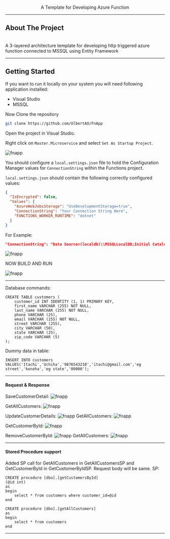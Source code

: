 <p align="center">
  A Template for Developing Azure Function
</p>
  
---

## About The Project
<br/>
A 3-layered architecture template for developing http triggered azure function connected to MSSQL using Entity Framework
<br/>

---

## Getting Started
If you want to run it locally on your system you will need following application installed:<br/>
- Visual Studio<br/>
- MSSQL<br/>

Now Clone the repository
```sh
git clone https://github.com/UlbertAO/FnApp
```
Open the project in Visual Studio.

Right click on `Master.Microservice` and select `Set As Startup Project`.

![fnapp](https://imgur.com/mfCZKzk.jpeg)

You should configure a `local.settings.json` file to hold the Configuration Manager values for `ConnectionString` within the Functions project. 

`local.settings.json` should contain the following correctly configured values:

```json
{
  "IsEncrypted": false,
  "Values": {
    "AzureWebJobsStorage": "UseDevelopmentStorage=true",
    "ConnectionString": "Your Connection String Here",
    "FUNCTIONS_WORKER_RUNTIME": "dotnet"
  }
}
```

For Example:
```json
"ConnectionString": "Data Source=(localdb)\\MSSQLLocalDB;Initial Catalog=fnappdb;Integrated Security=true;"
```


![fnapp](https://imgur.com/FBAdACt.jpeg)

NOW BUILD AND RUN

![fnapp](https://imgur.com/NLFFriE.jpeg)

---

Database commands:
```
CREATE TABLE customers (
	customer_id INT IDENTITY (1, 1) PRIMARY KEY,
	first_name VARCHAR (255) NOT NULL,
	last_name VARCHAR (255) NOT NULL,
	phone VARCHAR (25),
	email VARCHAR (255) NOT NULL,
	street VARCHAR (255),
	city VARCHAR (50),
	state VARCHAR (25),
	zip_code VARCHAR (5)
);
```
Dummy data in table:
```
INSERT INTO customers VALUES('Itachi','Uchiha','9876543210','itachi@gmail.com','eg street','konoha','eg state','00000');
```

---
#### Request & Response

SaveCustomerDetail:
![fnapp](https://imgur.com/UjrWrrZ.jpeg)

GetAllCustomers:
![fnapp](https://imgur.com/uwK5JQ3.jpeg)

UpdateCustomerDetails:
![fnapp](https://imgur.com/4hEBEP3.jpeg)
GetAllCustomers:
![fnapp](https://imgur.com/EZCvqhj.jpeg)

GetCustomerById:
![fnapp](https://imgur.com/aXWEs3d.jpeg)

RemoveCustomerById:
![fnapp](https://imgur.com/BSNeIUU.jpeg)
GetAllCustomers:
![fnapp](https://imgur.com/5tp1fXM.jpeg)

---
#### Stored Procedure support
Added SP call for GetAllCustomers in GetAllCustomersSP and  GetCustomerById in GetCustomerByIdSP. Request body will be same.
SP:
```
CREATE procedure [dbo].[getCustomersById]
(@id int)
as 
begin
	select * from customers where customer_id=@id
end
```
```
CREATE procedure [dbo].[getAllCustomers]
as 
begin
	select * from customers
end
```

---